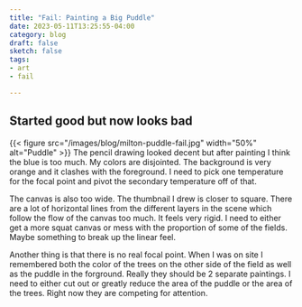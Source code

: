 ```yaml
---
title: "Fail: Painting a Big Puddle"
date: 2023-05-11T13:25:55-04:00
category: blog
draft: false
sketch: false
tags: 
- art
- fail

---
```

## Started good but now looks bad
{{< figure src="/images/blog/milton-puddle-fail.jpg" width="50%" alt="Puddle" >}} 
The pencil drawing looked decent but after painting I think the blue is too much.
My colors are disjointed. The background is very orange and it clashes with the foreground.
I need to pick one temperature for the focal point and pivot the secondary temperature off of that.

The canvas is also too wide.
The thumbnail I drew is closer to square.
There are a lot of horizontal lines from the different layers in the scene which follow the flow of the canvas too much.
It feels very rigid. I need to either get a more squat canvas or mess with the proportion of some of the fields.
Maybe something to break up the linear feel.

Another thing is that there is no real focal point.
When I was on site I remembered both the color of the trees on the other side of the field as well as the puddle in the forground.
Really they should be 2 separate paintings. 
I need to either cut out or greatly reduce the area of the puddle or the area of the trees.
Right now they are competing for attention.


